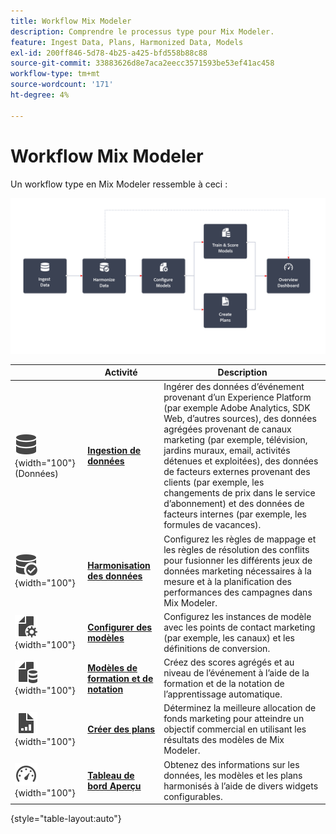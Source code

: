 ```yaml
---
title: Workflow Mix Modeler
description: Comprendre le processus type pour Mix Modeler.
feature: Ingest Data, Plans, Harmonized Data, Models
exl-id: 200ff846-5d78-4b25-a425-bfd558b88c88
source-git-commit: 33883626d8e7aca2eecc3571593be53ef41ac458
workflow-type: tm+mt
source-wordcount: '171'
ht-degree: 4%

---
```


# Workflow Mix Modeler

Un workflow type en Mix Modeler ressemble à ceci :

![Texte alternatif](../assets/ApplicationWorkflow.svg)

|  | Activité | Description |
|---|---|---|
| ![Data](../assets/icons/Data.svg){width="100"} (Données) | [**Ingestion de données**](../ingest-data/overview.md) | Ingérer des données d’événement provenant d’un Experience Platform (par exemple Adobe Analytics, SDK Web, d’autres sources), des données agrégées provenant de canaux marketing (par exemple, télévision, jardins muraux, email, activités détenues et exploitées), des données de facteurs externes provenant des clients (par exemple, les changements de prix dans le service d’abonnement) et des données de facteurs internes (par exemple, les formules de vacances). |
| ![DataCheck](../assets/icons/DataCheck.svg){width="100"} | [**Harmonisation des données**](../harmonize-data/overview.md) | Configurez les règles de mappage et les règles de résolution des conflits pour fusionner les différents jeux de données marketing nécessaires à la mesure et à la planification des performances des campagnes dans Mix Modeler. |
| ![FileConfig](../assets/icons/FileGear.svg){width="100"} | [**Configurer des modèles**](../models/create.md) | Configurez les instances de modèle avec les points de contact marketing (par exemple, les canaux) et les définitions de conversion. |
| ![FileData](../assets/icons/FileData.svg){width="100"} | [**Modèles de formation et de notation**](../models/overview.md) | Créez des scores agrégés et au niveau de l’événement à l’aide de la formation et de la notation de l’apprentissage automatique. |
| ![FileChart](../assets/icons/FileChart.svg){width="100"} | [**Créer des plans**](../plans/overview.md) | Déterminez la meilleure allocation de fonds marketing pour atteindre un objectif commercial en utilisant les résultats des modèles de Mix Modeler. |
| ![Tableau de bord](../assets/icons/Dashboard.svg){width="100"} | [**Tableau de bord Aperçu**](../dashboard/overview.md) | Obtenez des informations sur les données, les modèles et les plans harmonisés à l’aide de divers widgets configurables. |

{style="table-layout:auto"}
